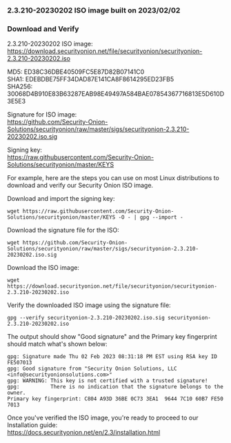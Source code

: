 ### 2.3.210-20230202 ISO image built on 2023/02/02



### Download and Verify

2.3.210-20230202 ISO image:  
https://download.securityonion.net/file/securityonion/securityonion-2.3.210-20230202.iso

MD5: ED38C36DBE40509FC5E87D82B07141C0  
SHA1: EDEBDBE75FF34DAD87E141CA8F8614295ED23FB5  
SHA256: 30068D4B910E83B63287EAB98E49497A584BAE07854367716813E5D610D3E5E3 

Signature for ISO image:  
https://github.com/Security-Onion-Solutions/securityonion/raw/master/sigs/securityonion-2.3.210-20230202.iso.sig

Signing key:  
https://raw.githubusercontent.com/Security-Onion-Solutions/securityonion/master/KEYS  

For example, here are the steps you can use on most Linux distributions to download and verify our Security Onion ISO image.

Download and import the signing key:  
```
wget https://raw.githubusercontent.com/Security-Onion-Solutions/securityonion/master/KEYS -O - | gpg --import -  
```

Download the signature file for the ISO:  
```
wget https://github.com/Security-Onion-Solutions/securityonion/raw/master/sigs/securityonion-2.3.210-20230202.iso.sig
```

Download the ISO image:  
```
wget https://download.securityonion.net/file/securityonion/securityonion-2.3.210-20230202.iso
```

Verify the downloaded ISO image using the signature file:  
```
gpg --verify securityonion-2.3.210-20230202.iso.sig securityonion-2.3.210-20230202.iso
```

The output should show "Good signature" and the Primary key fingerprint should match what's shown below:
```
gpg: Signature made Thu 02 Feb 2023 08:31:18 PM EST using RSA key ID FE507013
gpg: Good signature from "Security Onion Solutions, LLC <info@securityonionsolutions.com>"
gpg: WARNING: This key is not certified with a trusted signature!
gpg:          There is no indication that the signature belongs to the owner.
Primary key fingerprint: C804 A93D 36BE 0C73 3EA1  9644 7C10 60B7 FE50 7013
```

Once you've verified the ISO image, you're ready to proceed to our Installation guide:  
https://docs.securityonion.net/en/2.3/installation.html
